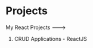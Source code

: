 <!-- repo link -- https://github.com/sahilpayla/Project-React.git -->

# Projects

My React Projects --->

1. CRUD Applications - ReactJS